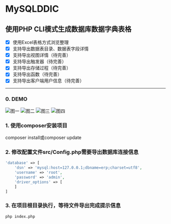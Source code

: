 # MySQLDDIC 
## 使用PHP CLI模式生成数据库数据字典表格
- [x] 使用Excel表格方式浏览整理
- [x] 支持导出数据表目录、数据表字段详情
- [x] 支持导出视图详情（待完善）
- [x] 支持导出触发器（待完善）
- [x] 支持导出存储过程（待完善）
- [x] 支持导出函数（待完善）
- [x] 支持导出客户端用户信息（待完善）
------
### 0. DEMO
![图一](https://github.com/qiutianjia/MySQLDDIC/blob/master/demo/Snipaste_1.png)
![图二](https://github.com/qiutianjia/MySQLDDIC/blob/master/demo/Snipaste_2.png)
![图三](https://github.com/qiutianjia/MySQLDDIC/blob/master/demo/Snipaste_3.png)
![图四](https://github.com/qiutianjia/MySQLDDIC/blob/master/demo/Snipaste_4.png)
### 1. 使用composer安装项目
composer install或composer update
### 2. 修改配置文件src/Config.php需要导出数据库连接信息
```php
'database' => [
    'dsn' => 'mysql:host=127.0.0.1;dbname=erp;charset=utf8',
    'username' => 'root',
    'password' => 'admin',
    'driver_options' => [
    ]
]
```
### 3. 在项目根目录执行，等待文件导出完成提示信息
```shell
php index.php
```


  [1]: https://github.com/qiutianjia/MySQLDDIC/blob/master/demo/Snipaste_1.png
